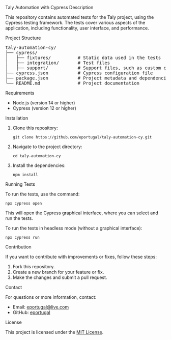 Taly Automation with Cypress
Description
<p>This repository contains automated tests for the Taly project, using the Cypress testing framework. The tests cover various aspects of the application, including functionality, user interface, and performance.</p>
Project Structure
<pre>
taly-automation-cy/
├── cypress/
│   ├── fixtures/          # Static data used in the tests
│   ├── integration/       # Test files
│   ├── support/           # Support files, such as custom commands
├── cypress.json           # Cypress configuration file
├── package.json           # Project metadata and dependencies
└── README.md              # Project documentation
</pre>
Requirements
<ul>
  <li>Node.js (version 14 or higher)</li>
  <li>Cypress (version 12 or higher)</li>
</ul>
Installation
<ol>
  <li>Clone this repository:
    <pre><code>git clone https://github.com/eportugal/taly-automation-cy.git</code></pre>
  </li>
  <li>Navigate to the project directory:
    <pre><code>cd taly-automation-cy</code></pre>
  </li>
  <li>Install the dependencies:
    <pre><code>npm install</code></pre>
  </li>
</ol>
Running Tests
<p>To run the tests, use the command:</p>
<pre><code>npx cypress open</code></pre>
<p>This will open the Cypress graphical interface, where you can select and run the tests.</p>
<p>To run the tests in headless mode (without a graphical interface):</p>
<pre><code>npx cypress run</code></pre>
Contribution
<p>If you want to contribute with improvements or fixes, follow these steps:</p>
<ol>
  <li>Fork this repository.</li>
  <li>Create a new branch for your feature or fix.</li>
  <li>Make the changes and submit a pull request.</li>
</ol>
Contact
<p>For questions or more information, contact:</p>
<ul>
  <li>Email: <a href="mailto:eportugal@live.com">eportugal@live.com</a></li>
  <li>GitHub: <a href="https://github.com/eportugal">eportugal</a></li>
</ul>
License
<p>This project is licensed under the <a href="LICENSE">MIT License</a>.</p>
